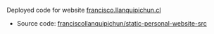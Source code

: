 Deployed code for website [francisco.llanquipichun.cl](https://francisco.llanquipichun.cl)
- Source code: [franciscollanquipichun/static-personal-website-src](https://github.com/franciscollanquipichun/static-personal-website-src)
